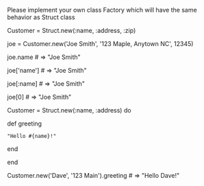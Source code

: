 Please implement your own class Factory which will have the same behavior as Struct class

Customer = Struct.new(:name, :address, :zip)

joe = Customer.new('Joe Smith', '123 Maple, Anytown NC', 12345)

joe.name    # => "Joe Smith"

joe['name'] # => "Joe Smith"

joe[:name]  # => "Joe Smith"

joe[0]      # => "Joe Smith"

Customer = Struct.new(:name, :address) do

  def greeting
  
    "Hello #{name}!"
    
  end
  
end

Customer.new('Dave', '123 Main').greeting # => "Hello Dave!"
